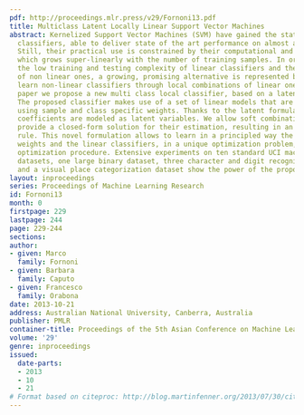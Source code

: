 ```yaml
---
pdf: http://proceedings.mlr.press/v29/Fornoni13.pdf
title: Multiclass Latent Locally Linear Support Vector Machines
abstract: Kernelized Support Vector Machines (SVM) have gained the status of off-the-shelf
  classifiers, able to deliver state of the art performance on almost any problem.
  Still, their practical use is constrained by their computational and memory complexity,
  which grows super-linearly with the number of training samples. In order to retain
  the low training and testing complexity of linear classifiers and the flexibility
  of non linear ones, a growing, promising alternative is represented by methods that
  learn non-linear classifiers through local combinations of linear ones. In this
  paper we propose a new multi class local classifier, based on a latent SVM formulation.
  The proposed classifier makes use of a set of linear models that are linearly combined
  using sample and class specific weights. Thanks to the latent formulation, the combination
  coefficients are modeled as latent variables. We allow soft combinations and we
  provide a closed-form solution for their estimation, resulting in an efficient prediction
  rule. This novel formulation allows to learn in a principled way the sample specific
  weights and the linear classifiers, in a unique optimization problem, using a CCCP
  optimization procedure. Extensive experiments on ten standard UCI machine learning
  datasets, one large binary dataset, three character and digit recognition databases,
  and a visual place categorization dataset show the power of the proposed approach.
layout: inproceedings
series: Proceedings of Machine Learning Research
id: Fornoni13
month: 0
firstpage: 229
lastpage: 244
page: 229-244
sections: 
author:
- given: Marco
  family: Fornoni
- given: Barbara
  family: Caputo
- given: Francesco
  family: Orabona
date: 2013-10-21
address: Australian National University, Canberra, Australia
publisher: PMLR
container-title: Proceedings of the 5th Asian Conference on Machine Learning
volume: '29'
genre: inproceedings
issued:
  date-parts:
  - 2013
  - 10
  - 21
# Format based on citeproc: http://blog.martinfenner.org/2013/07/30/citeproc-yaml-for-bibliographies/
---
```

